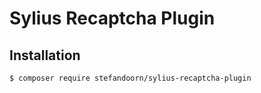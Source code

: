 # Sylius Recaptcha Plugin

## Installation

```bash
$ composer require stefandoorn/sylius-recaptcha-plugin
```
